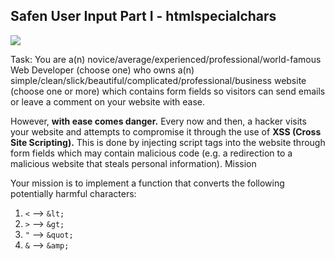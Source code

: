 ## Safen User Input Part I - htmlspecialchars

![](https://img.shields.io/badge/Difficulty-8kyu-9cf?logo=codewars)

Task:
You are a(n) novice/average/experienced/professional/world-famous Web Developer (choose one) who owns a(n) simple/clean/slick/beautiful/complicated/professional/business website (choose one or more) which contains form fields so visitors can send emails or leave a comment on your website with ease.

However, **with ease comes danger.** Every now and then, a hacker visits your website and attempts to compromise it through the use of **XSS (Cross Site Scripting).** This is done by injecting script tags into the website through form fields which may contain malicious code (e.g. a redirection to a malicious website that steals personal information).
Mission

Your mission is to implement a function that converts the following potentially harmful characters:

1. `<` --> `&lt;`
2. `>` --> `&gt;`
3. `"` --> `&quot;`
4. `&` --> `&amp;`
